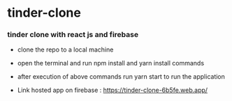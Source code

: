 # tinder-clone
### tinder clone with react js and firebase

* clone the repo to a local machine
* open the terminal and run npm install and yarn install commands

* after execution of above commands run  yarn start to run the application

- Link hosted app on firebase : https://tinder-clone-6b5fe.web.app/














